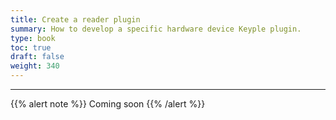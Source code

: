 ```yaml
---
title: Create a reader plugin
summary: How to develop a specific hardware device Keyple plugin.
type: book
toc: true
draft: false
weight: 340
---
```


---

{{% alert note %}} Coming soon {{% /alert %}} 
